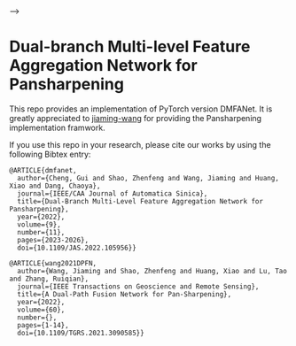 
-->
#  Dual-branch Multi-level Feature Aggregation Network for Pansharpening
 
This repo provides an implementation of PyTorch version DMFANet. It is greatly appreciated to [jiaming-wang](https://github.com/jiaming-wang/DPFN) for providing the Pansharpening implementation framwork.

If you use this repo in your research, please cite our works by using the following Bibtex entry:  
```
@ARTICLE{dmfanet,
  author={Cheng, Gui and Shao, Zhenfeng and Wang, Jiaming and Huang, Xiao and Dang, Chaoya},
  journal={IEEE/CAA Journal of Automatica Sinica}, 
  title={Dual-Branch Multi-Level Feature Aggregation Network for Pansharpening}, 
  year={2022},
  volume={9},
  number={11},
  pages={2023-2026},
  doi={10.1109/JAS.2022.105956}}

@ARTICLE{wang2021DPFN,
  author={Wang, Jiaming and Shao, Zhenfeng and Huang, Xiao and Lu, Tao and Zhang, Ruiqian},
  journal={IEEE Transactions on Geoscience and Remote Sensing}, 
  title={A Dual-Path Fusion Network for Pan-Sharpening}, 
  year={2022},
  volume={60},
  number={},
  pages={1-14},
  doi={10.1109/TGRS.2021.3090585}}

```
